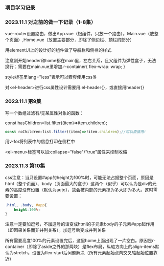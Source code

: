 ### 项目学习记录

### 2023.11.1 对之前的做一下记录（1-8集）

vue-router设置路由，做出App.vue（根组件，只放一个路由），Main.vue（放整个页面）,Home.vue（放置主要部分，即除了侧边栏、顶栏的部分）

用elementUI上的设计好的组件做了导航栏和侧栏的样式

注意刚开始header和home都在main里，左右关系，且父组件为弹性盒子，无法换行；需要在main.vue里增加.r-container{ flex-wrap: wrap; }

style标签里lang="less"表示可以嵌套使用css类

对\<el-header>进行css属性设计需要用.el-header{}，或直接用header{}

### 2023.11.1 第9集

写一个数组过滤有/无某属性对象的函数：

const hasChildren=list.filter((item)=>item.children);

```javascript
const noChildren=list.filter((item)=>!item.children);//可以直接用!
```

用v-for将列表中的信息打印在侧栏中

\<el-menu>标签可以加:collapse="false"/"true"属性来控制收缩

### 2023.11.3 第10集

css注意：当只设置#app的height为100%时，可能无法占据整个页面，原因是html（整个页面）、body（页面最大的盒子）这两个（似乎）可以认为是div的元素的高度没有设置（默认为auto），故会被内部的元素撑为多大即为多大。这时需要设置：

```css
.html, .body, #app{
    height:100%;
}
```

注意一定要加逗号，不加逗号的话变成html的子元素body的子元素#app起作用（即因果关系而非并列关系）。加逗号后变成并列关系



所有需要高度100%的元素设置完后，这里home上面出现了一片空白。原因是r-container（即除了aside之外的那两块）是flex布局，纵轴方向上的align-items默认为stretch，设置为flex-start后问题解决（所有元素起始点向交叉轴起始位置靠近）
